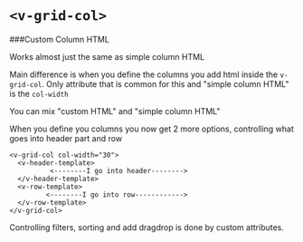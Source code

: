 # ```<v-grid-col>```

###Custom Column HTML

Works almost just the same as simple column HTML

Main difference is when you define the columns you add html inside the ```v-grid-col```.
Only attribute that is common for this and "simple column HTML" is the ```col-width```

You can mix "custom HTML" and "simple column HTML"

When you define you columns you now get 2 more options, controlling what goes into header part and row

```
<v-grid-col col-width="30">
  <v-header-template>
          <--------I go into header-------->
  </v-header-template>
  <v-row-template>
         <--------I go into row------------>
  </v-row-template>
</v-grid-col>

```

Controlling filters, sorting and add dragdrop is done by custom attributes.
